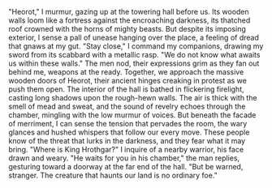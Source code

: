 "Heorot," I murmur, gazing up at the towering hall before us. Its wooden walls loom like a fortress against the encroaching darkness, its thatched roof crowned with the horns of mighty beasts. But despite its imposing exterior, I sense a pall of unease hanging over the place, a feeling of dread that gnaws at my gut.
"Stay close," I command my companions, drawing my sword from its scabbard with a metallic rasp. "We do not know what awaits us within these walls."
The men nod, their expressions grim as they fan out behind me, weapons at the ready. Together, we approach the massive wooden doors of Heorot, their ancient hinges creaking in protest as we push them open.
The interior of the hall is bathed in flickering firelight, casting long shadows upon the rough-hewn walls. The air is thick with the smell of mead and sweat, and the sound of revelry echoes through the chamber, mingling with the low murmur of voices.
But beneath the facade of merriment, I can sense the tension that pervades the room, the wary glances and hushed whispers that follow our every move. These people know of the threat that lurks in the darkness, and they fear what it may bring.
"Where is King Hrothgar?" I inquire of a nearby warrior, his face drawn and weary.
"He waits for you in his chamber," the man replies, gesturing toward a doorway at the far end of the hall. "But be warned, stranger. The creature that haunts our land is no ordinary foe." 